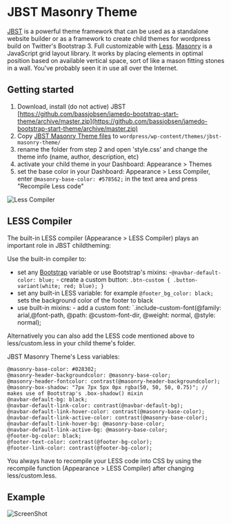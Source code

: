 JBST Masonry Theme
============================
[JBST](http://www.jbst.eu/) is a powerful theme framework that can be used as a standalone website builder or as a framework to create child themes for wordpress build on Twitter's Bootstrap 3. Full customizable with [Less](http://www.lesscss.org/). [Masonry](http://masonry.desandro.com/) is a JavaScript grid layout library. It works by placing elements in optimal position based on available vertical space, sort of like a mason fitting stones in a wall. You've probably seen it in use all over the Internet.

Getting started
---------------
 1. Download, install (do not active) JBST [https://github.com/bassjobsen/jamedo-bootstrap-start-theme/archive/master.zip](https://github.com/bassjobsen/jamedo-bootstrap-start-theme/archive/master.zip)
 2. Copy [JBST Masonry Theme files](https://github.com/bassjobsen/jbst-masonry-theme/archive/master.zip) to `wordpress/wp-content/themes/jbst-masonry-theme/`
 3. rename the folder from step 2 and open 'style.css' and change the theme info (name, author, description, etc) 
 4. activate your child theme in your Dashboard: Appearance > Themes
 5. set the base color in your Dashboard: Appearance > Less Compiler, enter `@masonry-base-color: #578562;` in the text area and press "Recompile Less code" 
 
![Less Compiler](https://raw.github.com/bassjobsen/jbst-masonry-theme/master/compiler.png)
 
LESS Compiler
-------------
The built-in LESS compiler (Appearance > LESS Compiler) plays an important role in JBST childtheming:

Use the built-in compiler to: 
- set any [Bootstrap](http://getbootstrap.com/customize/) variable or use Bootstrap's mixins:
	-`@navbar-default-color: blue;`
        - create a custom button: `.btn-custom {
  .button-variant(white; red; blue);
}`
- set any built-in LESS variable: for example `@footer_bg_color: black;` sets the background color of the footer to black
- use built-in mixins: - add a custom font: `.include-custom-font(@family: arial,@font-path, @path: @custom-font-dir, @weight: normal, @style: normal);

Alternatively you can also add the LESS code mentioned above to less/custom.less in your child theme's folder.

JBST Masonry Theme's Less variables:

	@masonry-base-color: #028302;
	@masonry-header-backgroundcolor: @masonry-base-color;
	@masonry-header-fontcolor: contrast(@masonry-header-backgroundcolor);
	@masonry-box-shadow: "7px 7px 5px 0px rgba(50, 50, 50, 0.75)"; // makes use of Bootstrap's .box-shadow() mixin
	@navbar-default-bg: black;
	@navbar-default-link-color: contrast(@navbar-default-bg);
	@navbar-default-link-hover-color: contrast(@masonry-base-color);
	@navbar-default-link-active-color: contrast(@masonry-base-color);
	@navbar-default-link-hover-bg: @masonry-base-color;
	@navbar-default-link-active-bg: @masonry-base-color;
	@footer-bg-color: black;
	@footer-text-color: contrast(@footer-bg-color);
	@footer-link-color: contrast(@footer-bg-color);

You always have to recompile your LESS code into CSS by using the recompile function (Appearance > LESS Compiler) after changing less/custom.less.

Example
-------
![ScreenShot](https://raw.github.com/bassjobsen/jbst-masonry-theme/master/screenshot.png)

